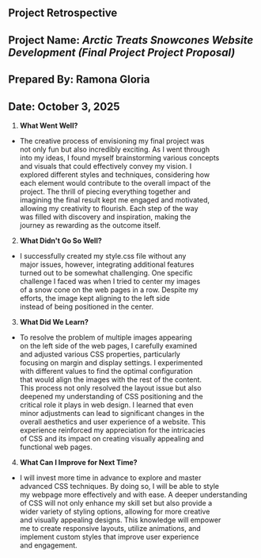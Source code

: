 ## Project Retrospective  

## Project Name: *Arctic Treats Snowcones Website Development (Final Project Project Proposal)*  

## Prepared By: Ramona Gloria  

## Date: October 3, 2025  

1. **What Went Well?**  

- The creative process of envisioning my final project was  
not only fun but also incredibly exciting. As I went through  
into my ideas, I found myself brainstorming various concepts  
and visuals that could effectively convey my vision. I  
explored different styles and techniques, considering how  
each element would contribute to the overall impact of the  
project. The thrill of piecing everything together and  
imagining the final result kept me engaged and motivated,  
allowing my creativity to flourish. Each step of the way  
was filled with discovery and inspiration, making the  
journey as rewarding as the outcome itself.

2. **What Didn't Go So Well?**  

- I successfully created my style.css file without any  
major issues, however, integrating additional features  
turned out to be somewhat challenging. One specific  
challenge I faced was when I tried to center my images  
of a snow cone on the web pages in a row. Despite my  
efforts, the image kept aligning to the left side  
instead of being positioned in the center. 

3. **What Did We Learn?**  

 - To resolve the problem of multiple images appearing  
 on the left side of the web pages, I carefully examined  
 and adjusted various CSS properties, particularly  
 focusing on margin and display settings. I experimented  
 with different values to find the optimal configuration  
 that would align the images with the rest of the content.  
 This process not only resolved the layout issue but also  
 deepened my understanding of CSS positioning and the  
 critical role it plays in web design. I learned that even  
 minor adjustments can lead to significant changes in the  
 overall aesthetics and user experience of a website. This  
 experience reinforced my appreciation for the intricacies  
 of CSS and its impact on creating visually appealing and  
 functional web pages.  
 
4. **What Can I Improve for Next Time?**  

- I will invest more time in advance to explore and master  
advanced CSS techniques. By doing so, I will be able to style  
my webpage more effectively and with ease. A deeper understanding  
of CSS will not only enhance my skill set but also provide a  
wider variety of styling options, allowing for more creative  
and visually appealing designs. This knowledge will empower  
me to create responsive layouts, utilize animations, and  
implement custom styles that improve user experience  
and engagement.